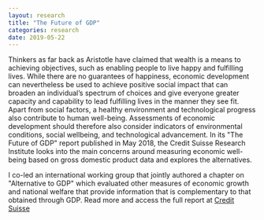 ```yaml
---
layout: research
title: "The Future of GDP"
categories: research
date: 2019-05-22
---
```


Thinkers as far back as Aristotle have claimed that wealth is a means to achieving objectives, such as enabling people to live happy and fulfilling lives. While there are no guarantees of happiness, economic development can nevertheless be used to achieve positive social impact that can broaden an individual’s spectrum of choices and give everyone greater capacity and capability to lead fulfilling lives in the manner they see fit. Apart from social factors, a healthy environment and technological progress also contribute to human well-being. Assessments of economic development should therefore also consider indicators of environmental conditions, social wellbeing, and technological advancement. In its "The Future of GDP" report published in May 2018, the Credit Suisse Research Institute looks into the main concerns around measuring economic well-being based on gross domestic product data and explores the alternatives. 

I co-led an international working group that jointly authored a chapter on "Alternative to GDP" which evaluated other measures of economic growth and national welfare that provide information that is complementary to that obtained through GDP. Read more and access the full report at [Credit Suisse](https://www.credit-suisse.com/corporate/en/articles/news-and-expertise/should-we-still-care-about-gdp-201805.html )
